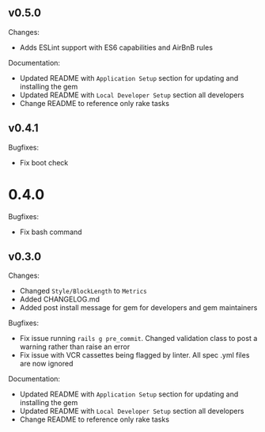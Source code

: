 ## v0.5.0

Changes:

  - Adds ESLint support with ES6 capabilities and AirBnB rules

Documentation:

  - Updated README with `Application Setup` section for updating and installing the gem
  - Updated README with `Local Developer Setup` section all developers
  - Change README to reference only rake tasks

## v0.4.1
  Bugfixes:

  - Fix boot check

# 0.4.0
 Bugfixes:

 - Fix bash command

## v0.3.0

Changes:

  - Changed `Style/BlockLength` to `Metrics`
  - Added CHANGELOG.md
  - Added post install message for gem for developers and gem maintainers

Bugfixes:

  - Fix issue running `rails g pre_commit`. Changed validation class to post a warning rather than raise an error
  - Fix issue with VCR cassettes being flagged by linter. All spec .yml files are now ignored

Documentation:

  - Updated README with `Application Setup` section for updating and installing the gem
  - Updated README with `Local Developer Setup` section all developers
  - Change README to reference only rake tasks
